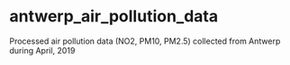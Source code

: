 # antwerp_air_pollution_data
Processed air pollution data (NO2, PM10, PM2.5) collected from Antwerp during April, 2019
